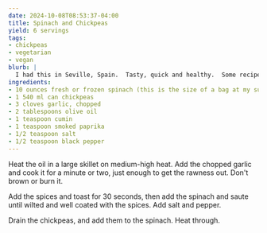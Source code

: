 ```yaml
---
date: 2024-10-08T08:53:37-04:00
title: Spinach and Chickpeas
yield: 6 servings
tags:
- chickpeas
- vegetarian
- vegan
blurb: |
  I had this in Seville, Spain.  Tasty, quick and healthy.  Some recipes add tomatoes, bread etc. but I prefer to keep this simple.
ingredients:
- 10 ounces fresh or frozen spinach (this is the size of a bag at my supermarket), chopped
- 1 540 ml can chickpeas
- 3 cloves garlic, chopped
- 2 tablespoons olive oil
- 1 teaspoon cumin
- 1 teaspoon smoked paprika
- 1/2 teaspoon salt
- 1/2 teaspoon black pepper
---
```


Heat the oil in a large skillet on medium-high heat.  Add the chopped garlic
and cook it for a minute or two, just enough to get the rawness out.  Don't
brown or burn it.

Add the spices and toast for 30 seconds, then add the spinach and saute
until wilted and well coated with the spices.  Add salt and pepper.

Drain the chickpeas, and add them to the spinach.  Heat through.
